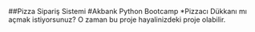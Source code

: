 ##Pizza Sipariş Sistemi
#Akbank Python Bootcamp
*Pizzacı Dükkanı mı açmak istiyorsunuz? O zaman bu proje hayalinizdeki proje olabilir.
